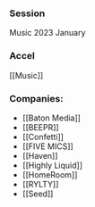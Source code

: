 
### Session
Music 2023 January

### Accel
[[Music]]

### Companies:
- [[Baton Media]]
- [[BEEPR]]
- [[Confetti]]
- [[FIVE MICS]]
- [[Haven]]
- [[Highly Liquid]]
- [[HomeRoom]]
- [[RYLTY]]
- [[Seed]]


